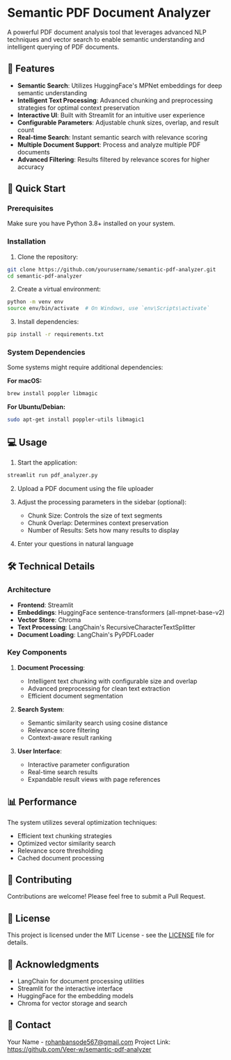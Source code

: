 # Semantic PDF Document Analyzer

A powerful PDF document analysis tool that leverages advanced NLP techniques and vector search to enable semantic understanding and intelligent querying of PDF documents.

## 🌟 Features

- **Semantic Search**: Utilizes HuggingFace's MPNet embeddings for deep semantic understanding
- **Intelligent Text Processing**: Advanced chunking and preprocessing strategies for optimal context preservation
- **Interactive UI**: Built with Streamlit for an intuitive user experience
- **Configurable Parameters**: Adjustable chunk sizes, overlap, and result count
- **Real-time Search**: Instant semantic search with relevance scoring
- **Multiple Document Support**: Process and analyze multiple PDF documents
- **Advanced Filtering**: Results filtered by relevance scores for higher accuracy

## 🚀 Quick Start

### Prerequisites

Make sure you have Python 3.8+ installed on your system.

### Installation

1. Clone the repository:
```bash
git clone https://github.com/yourusername/semantic-pdf-analyzer.git
cd semantic-pdf-analyzer
```

2. Create a virtual environment:
```bash
python -m venv env
source env/bin/activate  # On Windows, use `env\Scripts\activate`
```

3. Install dependencies:
```bash
pip install -r requirements.txt
```

### System Dependencies

Some systems might require additional dependencies:

**For macOS:**
```bash
brew install poppler libmagic
```

**For Ubuntu/Debian:**
```bash
sudo apt-get install poppler-utils libmagic1
```

## 💻 Usage

1. Start the application:
```bash
streamlit run pdf_analyzer.py
```

2. Upload a PDF document using the file uploader

3. Adjust the processing parameters in the sidebar (optional):
   - Chunk Size: Controls the size of text segments
   - Chunk Overlap: Determines context preservation
   - Number of Results: Sets how many results to display

4. Enter your questions in natural language

## 🛠️ Technical Details

### Architecture

- **Frontend**: Streamlit
- **Embeddings**: HuggingFace sentence-transformers (all-mpnet-base-v2)
- **Vector Store**: Chroma
- **Text Processing**: LangChain's RecursiveCharacterTextSplitter
- **Document Loading**: LangChain's PyPDFLoader

### Key Components

1. **Document Processing**:
   - Intelligent text chunking with configurable size and overlap
   - Advanced preprocessing for clean text extraction
   - Efficient document segmentation

2. **Search System**:
   - Semantic similarity search using cosine distance
   - Relevance score filtering
   - Context-aware result ranking

3. **User Interface**:
   - Interactive parameter configuration
   - Real-time search results
   - Expandable result views with page references

## 📊 Performance

The system utilizes several optimization techniques:
- Efficient text chunking strategies
- Optimized vector similarity search
- Relevance score thresholding
- Cached document processing

## 🤝 Contributing

Contributions are welcome! Please feel free to submit a Pull Request.

## 📝 License

This project is licensed under the MIT License - see the [LICENSE](LICENSE) file for details.

## 🙏 Acknowledgments

- LangChain for document processing utilities
- Streamlit for the interactive interface
- HuggingFace for the embedding models
- Chroma for vector storage and search

## 📧 Contact

Your Name - rohanbansode567@gmail.com
Project Link: https://github.com/Veer-w/semantic-pdf-analyzer
